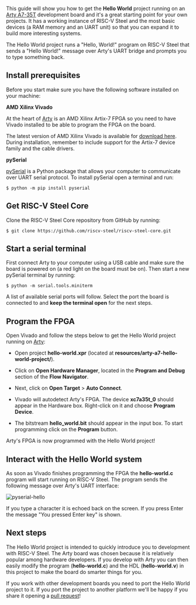 This guide will show you how to get the **Hello World** project running on an [Arty A7-35T](https://digilent.com/shop/arty-a7-artix-7-fpga-development-board/) development board and it's a great starting point for your own projects. It has a working instance of RISC-V Steel and the most basic devices (a RAM memory and an UART unit) so that you can expand it to build more interesting systems.

The Hello World project runs a "Hello, World!" program on RISC-V Steel that sends a "Hello World!" message over Arty's UART bridge and prompts you to type something back. 

## Install prerequisites

Before you start make sure you have the following software installed on your machine:

**AMD Xilinx Vivado**

At the heart of [Arty](https://digilent.com/shop/arty-a7-artix-7-fpga-development-board/) is an AMD Xilinx Artix-7 FPGA so you need to have Vivado installed to be able to program the FPGA on the board.

The latest version of AMD Xilinx Vivado is available for [download here](https://www.xilinx.com/support/download.html). During installation, remember to include support for the Artix-7 device family and the cable drivers.

**pySerial**

[pySerial](https://pyserial.readthedocs.io/en/latest/index.html) is a Python package that allows your computer to communicate over UART serial protocol. To install pySerial open a terminal and run:

```
$ python -m pip install pyserial
```

## Get RISC-V Steel Core

Clone the RISC-V Steel Core repository from GitHub by running:

```
$ git clone https://github.com/riscv-steel/riscv-steel-core.git
```

## Start a serial terminal

First connect Arty to your computer using a USB cable and make sure the board is powered on (a red light on the board must be on). Then start a new pySerial terminal by running:

```
$ python -m serial.tools.miniterm
```

A list of available serial ports will follow. Select the port the board is connected to and **keep the terminal open** for the next steps.

## Program the FPGA

Open Vivado and follow the steps below to get the Hello World project running on [Arty](https://digilent.com/shop/arty-a7-artix-7-fpga-development-board/):

- Open project **hello-world.xpr** (located at **resources/arty-a7-hello-world-project/**).

- Click on **Open Hardware Manager**, located in the **Program and Debug** section of the **Flow Navigator**.

- Next, click on **Open Target** > **Auto Connect**.

- Vivado will autodetect Arty's FPGA. The device **xc7a35t_0** should appear in the Hardware box. Right-click on it and choose **Program Device**.

- The bitstream **hello_world.bit** should appear in the input box. To start programming click on the **Program** button.

Arty's FPGA is now programmed with the Hello World project!

## Interact with the Hello World system

As soon as Vivado finishes programming the FPGA the **hello-world.c** program will start running on RISC-V Steel. The program sends the following message over Arty's UART interface:

![pyserial-hello](images/getting-started/pyserial-0.png)

If you type a character it is echoed back on the screen. If you press Enter the message "You pressed Enter key" is shown.

## Next steps

The Hello World project is intended to quickly introduce you to development with RISC-V Steel. The Arty board was chosen because it is relatively popular among hardware developers. If you develop with Arty you can then easily modify the program (**hello-world.c**) and the HDL (**hello-world.v**) in this project to make the board do smarter things for you.

If you work with other development boards you need to port the Hello World project to it. If you port the project to another platform we'll be happy if you share it opening a [pull request](https://github.com/riscv-steel/riscv-steel-core/pulls)!



</br>

